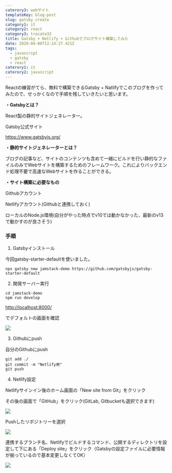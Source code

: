 ```yaml
---
caterory3: webサイト
templateKey: blog-post
slug: gatsby_create
category1: it
category2: react
category3: tracate33
title: Gatsby + Netlify + Githubでブログサイト構築してみた
date: 2020-04-06T12:14:27.421Z
tags:
  - javascript
  - gatsby
  - react
caterory1: it
caterory2: javascript
---
```

Reactの練習がてら、無料で構築できるGatsby + Natlifyでこのブログを作ってみたので、せっかくなので手順を残していきたいと思います。



**・Gatsbyとは？**

React製の静的サイトジェネレーター。

Gatsby公式サイト

<https://www.gatsbyjs.org/>



**・静的サイトジェネレーターとは？**

ブログの記事など、サイトのコンテンツも含めて一緒にビルドを行い静的なファイルのみでWebサイトを構築するためのフレームワーク。これによりバックエンド処理不要で高速なWebサイトを作ることができる。

**・サイト構築に必要なもの**

Githubアカウント

Netlifyアカウント(Githubと連携しておく)

ローカルのNode.js環境(自分がやった時点でv10では動かなかった、最新のv13で動かすのが良さそう)

### **手順**

1. Gatsbyインストール

今回gatsby-starter-defaultを使いました。

```
npx gatsby new jamstack-demo https://github.com/gatsbyjs/gatsby-starter-default
```

2. 開発サーバー実行

```
cd jamstack-demo
npm run develop
```

<http://localhost:8000/>

でデフォルトの画面を確認

![](/images/uploads/スクリーンショット-2020-04-06-22.27.44.png)



3. Githubにpush

自分のGithubにpush

```
git add ./
git commit -m "Netlify用"
git push
```

4. Netlify設定

Netlifyサインイン後のホーム画面の「New site from Git」をクリック

その後の画面で「GitHub」をクリック(GitLab, Gitbucketも選択できます)

![](/images/uploads/スクリーンショット-2020-04-07-7.26.58.png)

Pushしたリポジトリーを選択

![](/images/uploads/スクリーンショット-2020-04-07-7.30.03.png)

連携するブランチ名、Netlifyでビルドするコマンド、公開するディレクトリを設定して下にある「Deploy site」をクリック（Gatsbyの設定ファイルに必要情報が揃っているので基本変更しなくてOK）

![](/images/uploads/スクリーンショット-2020-04-07-7.30.47.png)